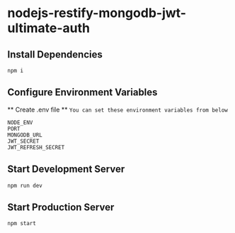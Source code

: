 # nodejs-restify-mongodb-jwt-ultimate-auth

## Install Dependencies
```
npm i
```

## Configure Environment Variables
** Create .env file **
`You can set these environment variables from below`
```
NODE_ENV
PORT
MONGODB_URL
JWT_SECRET
JWT_REFRESH_SECRET
```

## Start Development Server
```
npm run dev
```


## Start Production Server
```
npm start
```